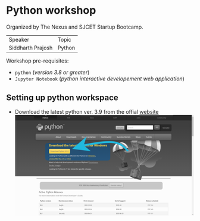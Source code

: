 # Python workshop   

Organized by The Nexus and SJCET Startup Bootcamp. 

<table>
  <tr>
    <td>Speaker</td>
    <td>Topic</td>
  </tr>
  <tr>
    <td>Siddharth Prajosh</td>
    <td>Python</td>
  </tr>
</table>  

Workshop pre-requisites:  
* ```python``` (*version 3.8 or greater*) 
* ```Jupyter Notebook``` (*python interactive developement web application*) 

## Setting up python workspace 

* Download the latest python ver. 3.9 from the offial [website](https://www.python.org/downloads/)
    <img src = "images/download_page.png">
